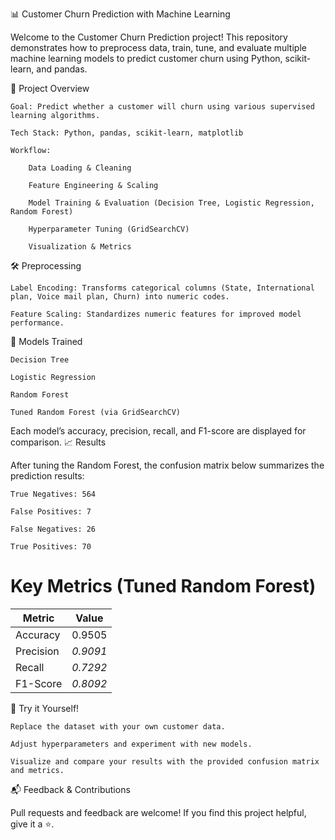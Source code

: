 📊 Customer Churn Prediction with Machine Learning

Welcome to the Customer Churn Prediction project! This repository demonstrates how to preprocess data, train, tune, and evaluate multiple machine learning models to predict customer churn using Python, scikit-learn, and pandas.

🚀 Project Overview

    Goal: Predict whether a customer will churn using various supervised learning algorithms.

    Tech Stack: Python, pandas, scikit-learn, matplotlib

    Workflow:

        Data Loading & Cleaning

        Feature Engineering & Scaling

        Model Training & Evaluation (Decision Tree, Logistic Regression, Random Forest)

        Hyperparameter Tuning (GridSearchCV)

        Visualization & Metrics


🛠️ Preprocessing

    Label Encoding: Transforms categorical columns (State, International plan, Voice mail plan, Churn) into numeric codes.

    Feature Scaling: Standardizes numeric features for improved model performance.

🤖 Models Trained

    Decision Tree

    Logistic Regression

    Random Forest

    Tuned Random Forest (via GridSearchCV)

Each model’s accuracy, precision, recall, and F1-score are displayed for comparison.
📈 Results

After tuning the Random Forest, the confusion matrix below summarizes the prediction results:

    True Negatives: 564

    False Positives: 7

    False Negatives: 26

    True Positives: 70
    

# Key Metrics (Tuned Random Forest)
| Metric    | Value    |
| --------- | ---------|
| Accuracy  |  0.9505  |
| Precision | *0.9091* |
| Recall    | *0.7292* |
| F1-Score  | *0.8092* |


🌟 Try it Yourself!

    Replace the dataset with your own customer data.

    Adjust hyperparameters and experiment with new models.

    Visualize and compare your results with the provided confusion matrix and metrics.

📬 Feedback & Contributions

Pull requests and feedback are welcome! If you find this project helpful, give it a ⭐️.
